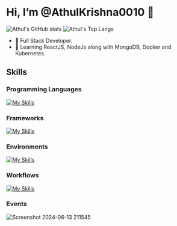 # Hi, I’m @AthulKrishna0010 👋
  
  ![Athul's GitHub stats](https://github-readme-stats.vercel.app/api?username=AthulKrishna0010&show_icons=true&bg_color=00000000) 
  ![Athul's Top Langs](https://github-readme-stats.vercel.app/api/top-langs/?username=AthulKrishna0010&layout=compact&theme=gotham)

- 👀 Full Stack Developer.  
- 🌱 Learning ReactJS, NodeJs along with MongoDB, Docker and Kubernetes.
  
## Skills

### Programming Languages
[![My Skills](https://skillicons.dev/icons?i=js,html,css,c,java,cpp,python,mysql,mongodb)](https://skillicons.dev)

### Frameworks
[![My Skills](https://skillicons.dev/icons?i=react,nodejs,spring,express,tailwind,bootstrap,jest,docker,kubernetes,aws,postman)](https://skillicons.dev)

### Environments
[![My Skills](https://skillicons.dev/icons?i=vscode,windows,linux)](https://skillicons.dev)

### Workflows
[![My Skills](https://skillicons.dev/icons?i=git)](https://skillicons.dev)

### Events
![Screenshot 2024-06-13 211545](https://github.com/AthulKrishna0010/AthulKrishna0010/assets/164323147/b103b1b6-578a-4e51-a7f9-5cd2e0c641f8)
<!---
AthulKrishna0010/AthulKrishna0010 is a ✨ special ✨ repository because its `README.md` (this file) appears on your GitHub profile.
You can click the Preview link to take a look at your changes.
--->
